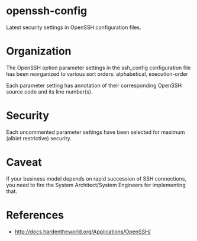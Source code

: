 # openssh-config
Latest security settings in OpenSSH configuration files.

# Organization
The OpenSSH option parameter settings in the ssh_config configuration file has been reorganized to various sort orders: alphabetical, execution-order

Each parameter setting has annotation of their corresponding OpenSSH source code and its line number(s).

# Security
Each uncommented parameter settings have been selected for maximum (albiet restrictive) security.

# Caveat
If your business model depends on rapid succession of SSH connections, you need
to fire the System Architect/System Engineers for implementing that.

# References
* http://docs.hardentheworld.org/Applications/OpenSSH/
